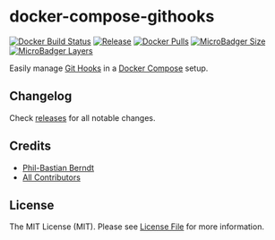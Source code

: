 # docker-compose-githooks

[![Docker Build Status](https://img.shields.io/docker/cloud/build/sourceboat/docker-compose-githooks.svg?style=flat-square)](https://hub.docker.com/r/sourceboat/docker-compose-githooks/builds/)
[![Release](https://img.shields.io/github/release/sourceboat/docker-compose-githooks.svg?style=flat-square)](https://github.com/sourceboat/docker-compose-githooks/releases)
[![Docker Pulls](https://img.shields.io/docker/pulls/sourceboat/docker-compose-githooks.svg?style=flat-square)](https://hub.docker.com/r/sourceboat/docker-compose-githooks/)
[![MicroBadger Size](https://img.shields.io/microbadger/image-size/sourceboat/docker-compose-githooks.svg?style=flat-square)](https://microbadger.com/images/sourceboat/docker-compose-githooks)
[![MicroBadger Layers](https://img.shields.io/microbadger/layers/sourceboat/docker-compose-githooks.svg?style=flat-square)](https://microbadger.com/images/sourceboat/docker-compose-githooks)

Easily manage [Git Hooks](https://git-scm.com/book/de/v1/Git-individuell-einrichten-Git-Hooks)
in a [Docker Compose](https://docs.docker.com/compose/) setup.

## Changelog

Check [releases](https://github.com/sourceboat/docker-compose-githooks/releases) for all notable changes.

## Credits

- [Phil-Bastian Berndt](https://github.com/pehbehbeh)
- [All Contributors](https://github.com/sourceboat/docker-compose-githooks/graphs/contributors)

## License

The MIT License (MIT). Please see [License File](LICENSE.md) for more information.
